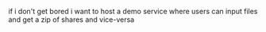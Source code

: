 if i don't get bored i want to host a demo service where users can input files and get a zip of shares and vice-versa
